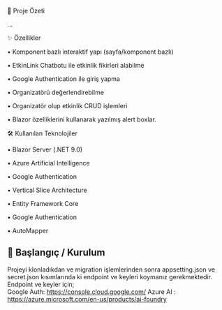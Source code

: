 📌 Proje Özeti

...

✨ Özellikler

• Komponent bazlı interaktif yapı (sayfa/komponent bazlı)

• EtkinLink Chatbotu ile etkinlik fikirleri alabilme

• Google Authentication ile giriş yapma

• Organizatörü değerlendirebilme

• Organizatör olup etkinlik CRUD işlemleri

• Blazor özelliklerini kullanarak yazılmış alert boxlar.

🛠️ Kullanılan Teknolojiler

• Blazor Server (.NET 9.0)

• Azure Artificial Intelligence

• Google Authentication

• Vertical Slice Architecture

• Entity Framework Core

• Google Authentication

• AutoMapper

## 🚀 Başlangıç / Kurulum
Projeyi klonladıkdan ve migration işlemlerinden sonra appsetting.json  ve secret.json kısımlarında ki endpoint ve keyleri koymanız gerekmektedir.
<br/>
Endpoint ve keyler için;
<br/>
Google Auth: https://console.cloud.google.com/
Azure AI : https://azure.microsoft.com/en-us/products/ai-foundry
